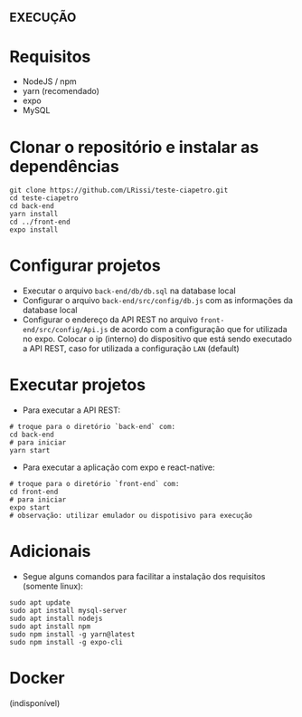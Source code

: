 ## EXECUÇÃO

# Requisitos

* NodeJS / npm
* yarn (recomendado)
* expo
* MySQL

# Clonar o repositório e instalar as dependências
```
git clone https://github.com/LRissi/teste-ciapetro.git
cd teste-ciapetro
cd back-end
yarn install
cd ../front-end
expo install
```
# Configurar projetos
* Executar o arquivo `back-end/db/db.sql` na database local
* Configurar o arquivo `back-end/src/config/db.js` com as informações da database local
* Configurar o endereço da API REST no arquivo `front-end/src/config/Api.js` de acordo com a configuração que for utilizada no expo. Colocar o ip (interno) do dispositivo que está sendo executado a API REST, caso for utilizada a configuração `LAN` (default)

# Executar projetos
* Para executar a API REST:
```
# troque para o diretório `back-end` com:
cd back-end
# para iniciar
yarn start
```
* Para executar a aplicação com expo e react-native:
```
# troque para o diretório `front-end` com:
cd front-end
# para iniciar
expo start
# observação: utilizar emulador ou dispotisivo para execução
```

# Adicionais
* Segue alguns comandos para facilitar a instalação dos requisitos (somente linux): 
```
sudo apt update
sudo apt install mysql-server
sudo apt install nodejs
sudo apt install npm
sudo npm install -g yarn@latest
sudo npm install -g expo-cli
```
# Docker
(indisponível)
